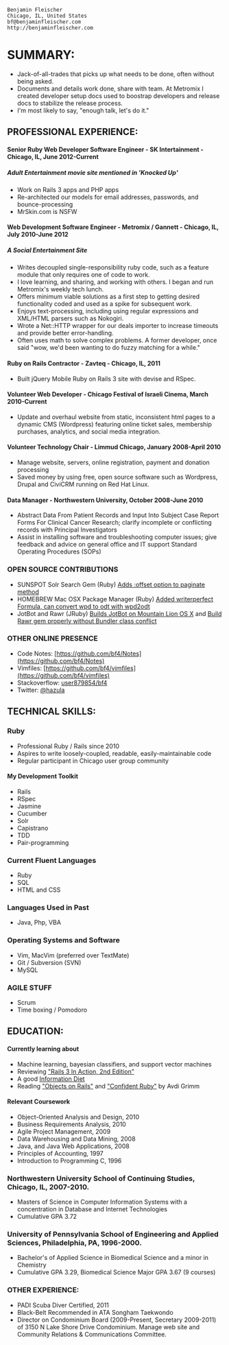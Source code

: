     Benjamin Fleischer
    Chicago, IL, United States
    bf@benjaminfleischer.com
    http://benjaminfleischer.com


SUMMARY:
============

* Jack-of-all-trades that picks up what needs to be done, often without being asked.
* Documents and details work done, share with team.  At Metromix I created developer setup docs used to boostrap developers and release docs to stabilize the release process.
* I'm most likely to say, "enough talk, let's do it."

## PROFESSIONAL EXPERIENCE:

#### Senior Ruby Web Developer Software Engineer - SK Intertainment - Chicago, IL, June 2012-Current
##### Adult Entertainment movie site mentioned in 'Knocked Up'
* Work on Rails 3 apps and PHP apps
* Re-architected our models for email addresses, passwords, and bounce-processing
* MrSkin.com is NSFW

#### Web Development Software Engineer - Metromix / Gannett - Chicago, IL, July 2010-June 2012
##### A Social Entertainment Site
* Writes decoupled single-responsibility ruby code, such as a feature module that only requires one of code to work.
* I love learning, and sharing, and working with others.  I began and run Metromix's weekly tech lunch.
* Offers minimum viable solutions as a first step to getting desired functionality coded and used as a spike for subsequent work.
* Enjoys text-processing, including using regular expressions and XML/HTML parsers such as Nokogiri.
* Wrote a Net::HTTP wrapper for our deals importer to increase timeouts and provide better error-handling.
* Often uses math to solve complex problems.  A former developer, once said "wow, we'd been wanting to do fuzzy matching for a while."

#### Ruby on Rails Contractor - Zavteq - Chicago, IL, 2011
* Built jQuery Mobile Ruby on Rails 3 site with devise and RSpec.

#### Volunteer Web Developer - Chicago Festival of Israeli Cinema, March 2010-Current
* Update and overhaul website from static, inconsistent html pages to a dynamic CMS (Wordpress) featuring online ticket sales, membership purchases, analytics, and social media integration.

#### Volunteer Technology Chair - Limmud Chicago, January 2008-April 2010
* Manage website, servers, online registration, payment and donation processing
* Saved money by using free, open source software such as Wordpress, Drupal and CiviCRM running on Red Hat Linux.

#### Data Manager - Northwestern University, October 2008-June 2010
* Abstract Data From Patient Records and Input Into Subject Case Report Forms For Clinical Cancer Research; clarify incomplete or conflicting records with Principal Investigators
* Assist in installing software and troubleshooting computer issues; give feedback and advice on general office and IT support Standard Operating Procedures (SOPs)

### OPEN SOURCE CONTRIBUTIONS

* SUNSPOT Solr Search Gem (Ruby) [Adds :offset option to paginate method](https://github.com/sunspot/sunspot/commit/2a99fd395a49f4137fd4d2ced0610367ecabf4fe)
* HOMEBREW Mac OSX Package Manager (Ruby) [Added writerperfect Formula, can convert wpd to odt with wpd2odt](https://github.com/mxcl/homebrew/pull/4917)
* JotBot and Rawr  (JRuby) [Builds JotBot on Mountain Lion OS X](https://github.com/Neurogami/JotBot/pulls) and [Build Rawr gem properly without Bundler class conflict](https://github.com/rawr/rawr/pull/18)

### OTHER ONLINE PRESENCE

* Code Notes:  [https://github.com/bf4/Notes](https://github.com/bf4/Notes)
* Vimfiles: [https://github.com/bf4/vimfiles](https://github.com/bf4/vimfiles)
* Stackoverflow: [user879854/bf4](http://stackoverflow.com/users/879854/bf4)
* Twitter: [@hazula](https://twitter.com/#!/hazula)

## TECHNICAL SKILLS:
### Ruby
* Professional Ruby / Rails since 2010
* Aspires to write loosely-coupled, readable, easily-maintainable code
* Regular participant in Chicago user group community

#### My Development Toolkit
* Rails
* RSpec
* Jasmine
* Cucumber
* Solr
* Capistrano
* TDD
* Pair-programming

### Current Fluent Languages
* Ruby
* SQL
* HTML and CSS

### Languages Used in Past
* Java, Php, VBA

### Operating Systems and Software
* Vim, MacVim (preferred over TextMate)
* Git / Subversion (SVN)
* MySQL

### AGILE STUFF
* Scrum
* Time boxing / Pomodoro

## EDUCATION:

#### Currently learning about
* Machine learning, bayesian classifiers, and support vector machines
* Reviewing ["Rails 3 In Action, 2nd Edition"](http://www.manning.com/bigg2/)
* A good [Information Diet](http://www.informationdiet.com/)
* Reading ["Objects on Rails"](http://objectsonrails.com/) and ["Confident Ruby"](http://devblog.avdi.org/2012/06/05/confident-ruby-beta/) by Avdi Grimm

#### Relevant Coursework
* Object-Oriented Analysis and Design, 2010
* Business Requirements Analysis, 2010
* Agile Project Management, 2009
* Data Warehousing and Data Mining, 2008
* Java, and Java Web Applications, 2008
* Principles of Accounting, 1997
* Introduction to Programming C, 1996

### Northwestern University School of Continuing Studies, Chicago, IL, 2007-2010.
* Masters of Science in Computer Information Systems with a concentration in Database and Internet Technologies
* Cumulative GPA 3.72

### University of Pennsylvania School of Engineering and Applied Sciences, Philadelphia, PA, 1996-2000.
* Bachelor's of Applied Science in Biomedical Science and a minor in Chemistry
* Cumulative GPA 3.29, Biomedical Science Major GPA 3.67 (9 courses)

### OTHER EXPERIENCE:
* PADI Scuba Diver Certified, 2011
* Black-Belt Recommended in ATA Songham Taekwondo
* Director on Condominium Board (2009-Present, Secretary 2009-2011) of 3150 N Lake Shore Drive Condominium.  Manage web site and Community Relations & Communications Committee.